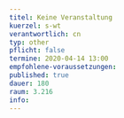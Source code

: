 ```yaml
---
titel: Keine Veranstaltung
kuerzel: s-wt
verantwortlich: cn
typ: other
pflicht: false
termine: 2020-04-14 13:00
empfohlene-voraussetzungen: 
published: true
dauer: 180
raum: 3.216
info: 
---
```


<!--
## Zielsetzung des Tages
- Überblick über den Stand der Technologierecherche bekommen
- Themen ggf. nachschärfen und ausrichten
- Wissentransfer im Team

## Was passiert heute?
- Snapshots/ Kurzvorträge zum aktuellen Stand
- Diskussion der Themen und deren Passgenauigkeit

## Was muss vorbereitet werden?
Jeder Teilnehmer hält einen Kurzvortrag (max. 7 Minuten) zum Stand seiner Recherche halten. Bitte nicht nur eine Übersicht geben, sondern auch konkrete Learnings ans Team weiter geben. Am Ende bitte drei bis fünf offene Fragen formulieren. Falls Material notwendig ist, dieses bitte ins Repo packen, so dass wir von einem Rechner aus präsentieren können.
-->
